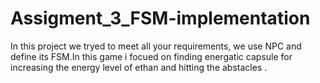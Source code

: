 # Assigment_3_FSM-implementation
In this project we tryed to meet all your requirements, we use NPC and define its FSM.In this game i  focued on finding energatic capsule for increasing  the energy level of  ethan and hitting the abstacles .
